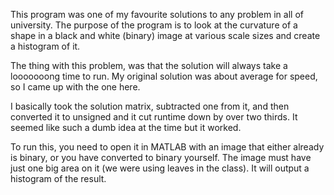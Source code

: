 This program was one of my favourite solutions to any problem in all of university.
The purpose of the program is to look at the curvature of a shape in a 
black and white (binary) image at various scale sizes and create a histogram of it.

The thing with this problem, was that the solution will always take a looooooong time
to run. My original solution was about average for speed, so I came up with the one here.

I basically took the solution matrix, subtracted one from it, and then converted it to
unsigned and it cut runtime down by over two thirds. It seemed like such a dumb idea at the
time but it worked.


To run this, you need to open it in MATLAB with an image that either already is binary, or you have converted to binary yourself. The image must have just one big area on
it (we were using leaves in the class). It will output a histogram of the result.
